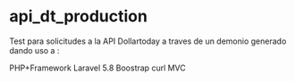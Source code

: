 # api_dt_production

Test para solicitudes a la API Dollartoday a traves de un demonio generado dando uso a :

PHP+Framework Laravel 5.8 
Boostrap
curl
MVC